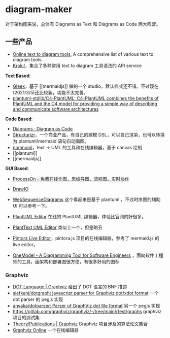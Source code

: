diagram-maker
===

对于架构图来说，总体有 Diagrams as Text 和 Diagrams as Code 两大阵营。

## 一些产品

- [Online text to diagram tools](https://xosh.org/text-to-diagram/), A comprehensive list of various text to diagram tools.
- [Kroki!](https://kroki.io/)，集合了多种常用 text to diagram 工具语法的 API service

**Text Based**:

- [Gleek](https://app.gleek.io/)，基于 [[mermaidjs]] 做的一个 studio，默认样式还不错。不过现在(2021/3/5)还比较新，功能不太完善。
- [plantuml-stdlib/C4-PlantUML: C4-PlantUML combines the benefits of PlantUML and the C4 model for providing a simple way of describing and communicate software architectures](https://github.com/plantuml-stdlib/C4-PlantUML)

**Code Based**:

- [Diagrams · Diagram as Code](https://diagrams.mingrammer.com/)
- [Structurizr](https://structurizr.com/)，一个商业产品，有自己的建模 DSL，可以自己渲染，也可以转换为 plantuml/mermaid 语句自动画图。
- [nomnoml](https://nomnoml.com/)，text -> UML 的工具和在线编辑器，基于 canvas 绘制
- [[plantuml]]
- [[mermaidjs]]


**GUI Based**:

- [ProcessOn - 免费在线作图，思维导图，流程图，实时协作](https://www.processon.com/)
- [DrawIO](https://app.diagrams.net/)

- [WebSequenceDiagrams](https://www.websequencediagrams.com/) 这个看起来是基于 plantuml ，不过时序图的辅助 UI 可以参考一下。
- [PlantUML Editor](https://plantuml-editor.kkeisuke.com/) 在线的 PlantUML 编辑器，体验比官网的好很多。
- [PlantText UML Editor](https://www.planttext.com) 类似上一个，但是略丑
- [Pintora Live Editor](https://pintorajs.vercel.app/demo/live-editor/)，pintora.js 项目的在线编辑器，参考了 mermaid.js 的 live editor。
- [OneModel - A Diagramming Tool for Software Engineers](https://www.onemodel.app/) ，面向软件工程师的工具，画架构和部署图很方便，有很多好用的图标


### Graphviz

- [DOT Language | Graphviz](http://www.graphviz.org/doc/info/lang.html)  给出了 DOT 语言的 BNF 描述
- [siefkenj/dotgraph: javascript parser for Graphviz dot/xdot format](https://github.com/siefkenj/dotgraph) 一个 dot parser 的 pegjs 实现
- [anvaka/dotparser: Parser of GraphViz dot file format](https://github.com/anvaka/dotparser) 另一个 pegjs 实现
- https://gitlab.com/graphviz/graphviz/-/tree/main/rtest/graphs   graphviz 项目的测试集
- [Theory/Publications | Graphviz](https://graphviz.org/theory/) Graphviz 项目涉及的算法论文集合
- [Graphviz Online](https://dreampuf.github.io/GraphvizOnline/) 一个在线编辑器
